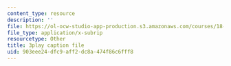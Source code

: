 ```yaml
---
content_type: resource
description: ''
file: https://ol-ocw-studio-app-production.s3.amazonaws.com/courses/18-03sc-differential-equations-fall-2011/903eee24dfc9aff2dc8a474f86c6fff8_te6Mplq3DCU.srt
file_type: application/x-subrip
resourcetype: Other
title: 3play caption file
uid: 903eee24-dfc9-aff2-dc8a-474f86c6fff8
---
```

